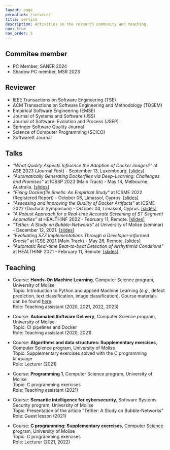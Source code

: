 ```yaml
---
layout: page
permalink: /service/
title: service
description: Activities in the research community and teaching.
nav: true
nav_order: 5
---
```


## Commitee member

* PC Member, SANER 2024
* Shadow PC member, MSR 2023

## Reviewer

* IEEE Transactions on Software Engineering (TSE)
* ACM Transactions on Software Engineering and Methodology (TOSEM)
* Empirical Software Engineering (EMSE)
* Journal of Systems and Software (JSS)
* Journal of Software: Evolution and Process (JSEP)
* Springer Software Quality Journal
* Science of Computer Programming (SCICO)
* SoftwareX Journal

## Talks

* _"What Quality Aspects Influence the Adoption of Docker Images?"_ at ASE 2023 (Journal First) - September 13, Luxembourg.
[\[slides\]](https://www.slideshare.net/GiovanniRosa14/what-quality-aspects-influence-the-adoption-of-docker-images)
* _"Automatically Generating Dockerfiles via Deep-Learning: Challenges and Promises"_ at ICSSP 2023 (Main Track) - May 14, Melbourne, Australia.
[\[slides\]](https://www.slideshare.net/GiovanniRosa14/automatically-generating-dockerfiles-via-deep-learning-challenges-and-promises)
* _"Fixing Dockerfile Smells: An Empirical Study"_ at ICSME 2022 (Registered Report) - October 06, Limassol, Cyprus.
[\[slides\]](https://www.slideshare.net/GiovanniRosa14/fixing-dockerfile-smells-an-empirical-study)
* _"Assessing and Improving the Quality of Docker Artifacts"_ at ICSME 2022 (Doctoral Symposium) - October 04, Limassol, Cyprus.
[\[slides\]](https://www.slideshare.net/GiovanniRosa14/assessing-and-improving-the-quality-of-docker-artifacts-icsme-2022)
* _"A Robust Approach for a Real-time Accurate Screening of ST Segment Anomalies"_ at HEALTHINF 2022 - February 11, Remote.
[\[slides\]](https://www.slideshare.net/GiovanniRosa14/a-robust-approach-for-a-realtime-accurate-screening-of-st-segment-anomalies-healthinf2022-251156599)
* _"Tether: A Study on Bubble-Networks"_ at University of Molise (seminar) - December 12, 2021.
[\[slides\]](https://www.slideshare.net/GiovanniRosa14/tether-a-study-on-bubblenetworks)
* _"Evaluating SZZ Implementations Through a Developer-informed Oracle"_ at ICSE 2021 (Main Track) - May 26, Remote.
[\[slides\]](https://www.slideshare.net/GiovanniRosa14/evaluating-szz-implementations-through-a-developerinformed-oracle-icse-2021)
* _"Automatic Real-time Beat-to-beat Detection of Arrhythmia Conditions"_ at HEALTHINF 2021 - February 11, Remote.
[\[slides\]](https://www.slideshare.net/GiovanniRosa14/automatic-realtime-beattobeat-detection-of-arrhythmia-conditions-healthinf2021-243131628)

## Teaching

* Course: **Hands-On Machine Learning**, Computer Science program, University of Molise \
  Topic: Introduction to Python and applied Machine Learning (_e.g._, defect prediction, text classification, image classification). Course materials can be found <a href="https://github.com/grosa1/hands-on-ml-tutorials" target="_blank">here</a>. \
  Role: Teaching assistant (2020, 2021, 2022, 2023)

* Course: **Automated Software Delivery**, Computer Science program, University of Molise \
  Topic: CI pipelines and Docker \
  Role: Teaching assistant (2020, 2021)

* Course: **Algorithms and data structures: Supplementary exercises**, Computer Science program, University of Molise \
  Topic: Supplementary exercises solved with the C programming language \
  Role: Lecturer (2021)

* Course: **Programming 1**, Computer Science program, University of Molise \
  Topic: C programming exercises \
  Role: Teaching assistant (2021)

* Course: **Semantic intelligence for cybersecurity**, Software Systems Security program, University of Molise \
  Topic: Presentation of the article "Tether: A Study on Bubble-Networks" \
  Role: Guest lesson (2021)

* Course: **C programming: Supplementary exercises**, Computer Science program, University of Molise \
  Topic: C programming exercises \
  Role: Lecturer (2021, 2022)

